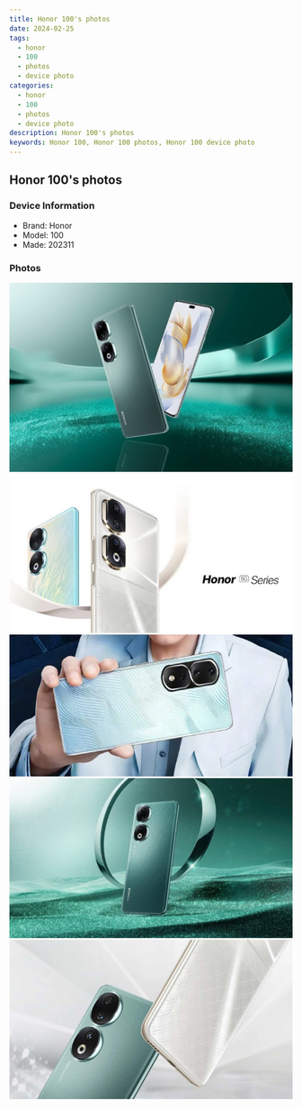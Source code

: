 ```yaml
---
title: Honor 100's photos
date: 2024-02-25
tags: 
  - honor
  - 100
  - photos
  - device photo
categories: 
  - honor
  - 100
  - photos
  - device photo
description: Honor 100's photos
keywords: Honor 100, Honor 100 photos, Honor 100 device photo
---
```


## Honor 100's photos

### Device Information

- Brand: Honor
- Model: 100
- Made: 202311

### Photos

![/images/best-assets/devices/honor/honor-100/1.jpg](/images/best-assets/devices/honor/honor-100/1.jpg)
![/images/best-assets/devices/honor/honor-100/2.jpg](/images/best-assets/devices/honor/honor-100/2.jpg)
![/images/best-assets/devices/honor/honor-100/3.jpg](/images/best-assets/devices/honor/honor-100/3.jpg)
![/images/best-assets/devices/honor/honor-100/4.jpg](/images/best-assets/devices/honor/honor-100/4.jpg)
![/images/best-assets/devices/honor/honor-100/5.jpg](/images/best-assets/devices/honor/honor-100/5.jpg)
